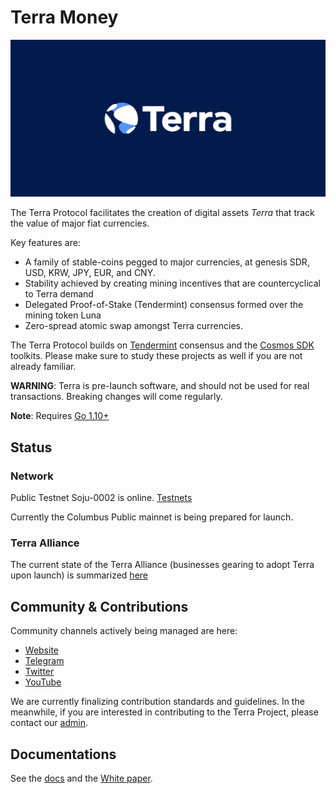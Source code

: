 # Terra Money
![banner](docs/terra-sdk-img.png)

The Terra Protocol facilitates the creation of digital assets _Terra_ that track the value of major fiat currencies. 

Key features are: 
- A family of stable-coins pegged to major currencies, at genesis SDR, USD, KRW, JPY, EUR, and CNY. 
- Stability achieved by creating mining incentives that are countercyclical to Terra demand
- Delegated Proof-of-Stake (Tendermint) consensus formed over the mining token Luna 
- Zero-spread atomic swap amongst Terra currencies. 

The Terra Protocol builds on [Tendermint](https://github.com/tendermint/tendermint) consensus and the [Cosmos SDK](https://github.com/cosmos/cosmos-sdk) toolkits. Please make sure to study these projects as well if you are not already familiar. 

**WARNING**: Terra is pre-launch software, and should not be used for real transactions. Breaking changes will come regularly.  

**Note**: Requires [Go 1.10+](https://golang.org/dl/)

## Status

### Network

Public Testnet Soju-0002 is online. [Testnets](https://github.com/terra-project/testnets)

Currently the Columbus Public mainnet is being prepared for launch. 

### Terra Alliance

The current state of the Terra Alliance (businesses gearing to adopt Terra upon launch) is summarized [here](https://medium.com/terra-money/state-of-the-terra-alliance-d7f3ff8f6411?fbclid=IwAR2xyZ2sRi_gTHeNPH8tL_VoXpvmDq3sdWMwXaSQCAbHhQGhIEx-yHxWRio)


## Community & Contributions

Community channels actively being managed are here: 
- [Website](https://terra.money/) 
- [Telegram](https://t.me/terra_announcements) 
- [Twitter](https://twitter.com/terra_money)
- [YouTube](https://goo.gl/3G4T1z)

We are currently finalizing contribution standards and guidelines. In the meanwhile, if you are interested in contributing to the Terra Project, please contact our [admin](mailto:general@terra.money). 

## Documentations

See the [docs](./docs) and the [White paper](https://terra.money/static/Terra_White_Paper.pdf).
